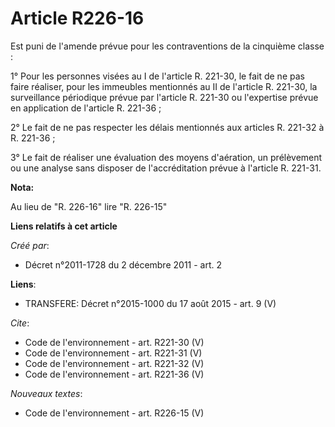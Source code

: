 # Article R226-16

Est puni de l'amende prévue pour les contraventions de la cinquième classe : 

1° Pour les personnes visées au I de l'article R. 221-30, le fait de ne pas faire réaliser, pour les immeubles mentionnés au
II de l'article R. 221-30, la surveillance périodique prévue par l'article R. 221-30 ou l'expertise prévue en application de
l'article R. 221-36 ; 

2° Le fait de ne pas respecter les délais mentionnés aux articles R. 221-32 à R. 221-36 ; 

3° Le fait de réaliser une évaluation des moyens d'aération, un prélèvement ou une analyse sans disposer de l'accréditation
prévue à l'article R. 221-31.

**Nota:**

Au lieu de "R. 226-16" lire "R. 226-15"

**Liens relatifs à cet article**

_Créé par_:

  - Décret n°2011-1728 du 2 décembre 2011 - art. 2

**Liens**:

  - TRANSFERE: Décret n°2015-1000 du 17 août 2015 - art. 9 (V)

_Cite_:

  - Code de l'environnement - art. R221-30 (V)
  - Code de l'environnement - art. R221-31 (V)
  - Code de l'environnement - art. R221-32 (V)
  - Code de l'environnement - art. R221-36 (V)

_Nouveaux textes_:

  - Code de l'environnement - art. R226-15 (V)
